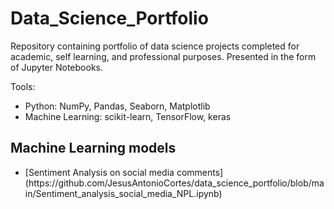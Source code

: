 # Data_Science_Portfolio
Repository containing portfolio of data science projects completed for academic, self learning, and professional purposes. Presented in the form of Jupyter Notebooks.

Tools:
<ul>
  <li> Python: NumPy, Pandas, Seaborn, Matplotlib </li>
  <li> Machine Learning: scikit-learn, TensorFlow, keras </li>
</ul>

## Machine Learning models
<ul>
   <li> [Sentiment Analysis on social media comments] (https://github.com/JesusAntonioCortes/data_science_portfolio/blob/main/Sentiment_analysis_social_media_NPL.ipynb)
